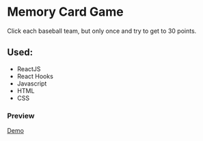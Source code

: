 # Memory Card Game

Click each baseball team, but only once and try to get to 30 points.

## Used:

- ReactJS
- React Hooks
- Javascript
- HTML
- CSS

### Preview

[Demo](https://chrisrbentley.github.io/memory-card/)
